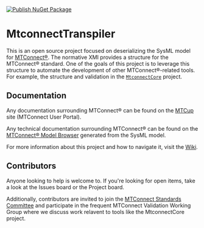 [![Publish NuGet Package](https://github.com/mtconnect/MtconnectTranspiler/actions/workflows/gh-package.yml/badge.svg)](https://github.com/mtconnect/MtconnectTranspiler/actions/workflows/gh-package.yml)

MtconnectTranspiler
======

This is an open source project focused on deserializing the SysML model for [MTConnect&reg;](https://mtconnect.org). The normative XMI provides a structure for the MTConnect&reg; standard. One of the goals of this project is to leverage this structure to automate the development of other MTConnect&reg;-related tools. For example, the structure and validation in the [`MtconnectCore`](https://github.com/TrueAnalyticsSolutions/MtconnectCore) project.

## Documentation
Any documentation surrounding MTConnect&reg; can be found on the [MTCup](https://mtcup.org/) site (MTConnect User Portal).

Any technical documentation surrounding MTConnect&reg; can be found on the [MTConnect&reg; Model Browser](https://model.mtconnect.org/) generated from the SysML model.

For more information about this project and how to navigate it, visit the [Wiki](wiki).

## Contributors
Anyone looking to help is welcome to. If you're looking for open items, take a look at the Issues board or the Project board.

Additionally, contributors are invited to join the [MTConnect Standards Committee](https://www.mtconnect.org/standards-committee) and participate in the frequent MTConnect Validation Working Group where we discuss work relavent to tools like the MtconnectCore project.

